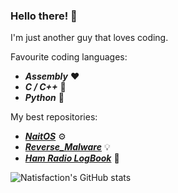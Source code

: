 ### Hello there! 👋

I'm just another guy that loves coding.

Favourite coding languages:

-  ***Assembly*** ❤️
-  ***C / C++*** 🤝
-  ***Python*** 🐍

My best repositories:
-  ***[NaitOS](https://github.com/Natisfaction/NaitOS)*** ⚙️
-  ***[Reverse_Malware](https://github.com/Natisfaction/Reverse_Malware)*** 💡
-  ***[Ham Radio LogBook](https://github.com/Natisfaction/HamRadio_LogBook)*** 📖

![Natisfaction's GitHub stats](https://github-readme-stats.vercel.app/api?username=Natisfaction&show_icons=true&theme=tokyonight)
